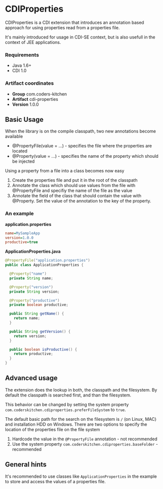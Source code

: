 CDIProperties
=================

CDIProperties is a CDI extension that introduces an annotation based approach for using properties read from a properties file.

It's mainly introduced for usage in CDI-SE context, but is also usefull in the context of JEE applications.

### Requirements

* Java 1.6+
* CDI 1.0

### Artifact coordinates

* **Group**  com.coders-kitchen 
* **Artifact**  cdi-properties 
* **Version**  1.0.0 

Basic Usage
----

When the library is on the compile classpath, two new annotations become available

* @PropertyFile(value = ...) - specifies the file where the properties are located
* @Property(value = ...) - specifies the name of the property which should be injected

Using a property from a file into a class becomes now easy

1. Create the properties file and put it in the root of the classpath
2. Annotate the class which should use values from the file with @PropertyFile and specifiy the name of the file as the value
3. Annotate the field of the class that should contain the value with @Property. Set the value of the annotation to the key of the property.

### An example

**application.properties**
```ini
name=MySampleApp
version=1.0.0
productive=true
```

**ApplicationProperties.java**
```java
@PropertyFile("application.properties")
public class ApplicationProperties {

  @Property("name")
  private String name;

  @Property("version")
  private String version;

  @Property("productive")
  private boolean productive;

  public String getName() {
    return name;
  }

  public String getVersion() {
    return version;
  }

  public boolean isProductive() {
    return productive;
  }
}
```

Advanced usage
--

The extension does the lookup in both, the classpath and the filesystem. By default the classpath is searched first, and than the filesystem. 

This behavior can be changed by setting the system property ```com.coderskitchen.cdiproperties.preferFileSystem``` to ```true```.

The default basic path for the search on the filesystem is ```/``` (on Linux, MAC) and installation HDD on Windows. There are two options to specify the location of the properties file on the file system

1. Hardcode the value in the ```@PropertyFile``` annotation - not recommended
2. Use the system property ```com.coderskitchen.cdiproperties.baseFolder``` - recommended


General hints
--

It's recommended to use classes like ```ApplicationProperties``` in the example to store and access the values of a properties file.
